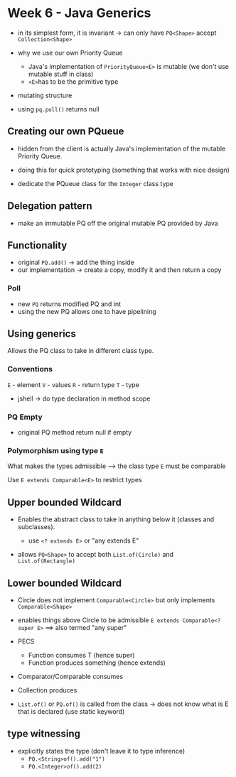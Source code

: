 # Week 6 - Java Generics
- in its simplest form, it is invariant -> can only have `PQ<Shape>` accept `Collection<Shape>`

- why we use our own Priority Queue
    - Java's implementation of `PriorityQueue<E>` is mutable (we don't use mutable stuff in class)
    - `<E>`has to be the primitive type

- mutating structure
- using `pq.poll()` returns null

## Creating our own PQueue
- hidden from the client is actually Java's implementation of the mutable Priority Queue.
- doing this for quick prototyping (something that works with nice design)

- dedicate the PQueue class for the `Integer` class type

## Delegation pattern
- make an immutable PQ off the original mutable PQ provided by Java

## Functionality
- original `PQ.add()` -> add the thing inside
- our implementation -> create a copy, modify it and then return a copy

### Poll
- new `PQ` returns modified PQ and int
- using the new PQ allows one to have pipelining

## Using generics
Allows the PQ class to take in different class type.

### Conventions
`E` - element
`V` - values
`R` - return type
`T` - type

- jshell -> do type declaration in method scope

### PQ Empty
- original PQ method return null if empty

### Polymorphism using type `E`
What makes the types admissible --> the class type `E` must be comparable

Use `E extends Comparable<E>` to restrict types

## Upper bounded Wildcard
- Enables the abstract class to take in anything below it (classes and subclasses).
    - use `<? extends E>` or "any extends E"

- allows `PQ<Shape>` to accept both `List.of(Circle)` and `List.of(Rectangle)`

## Lower bounded Wildcard
- Circle does not implement `Comparable<Circle>` but only implements `Comparable<Shape>`

- enables things above Circle to be admissible
    ```E extends Comparable<? super E>``` $\implies$ also termed "any super"


- PECS
	- Function consumes T (hence super)
	- Function produces something (hence extends)

- Comparator/Comparable consumes
- Collection produces

- `List.of()` or `PQ.of()` is called from the class -> does not know what is E that is declared (use static keyword)

## type witnessing
- explicitly states the type (don't leave it to type inference)
    - `PQ.<String>of().add("1")`
    - `PQ.<Integer>of().add(2)`